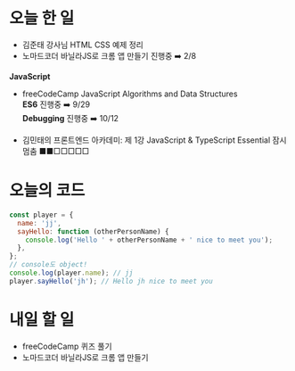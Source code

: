 # 오늘 한 일

- 김준태 강사님 HTML CSS 예제 정리
- 노마드코더 바닐라JS로 크롬 앱 만들기 진행중 ➡️ 2/8

<strong>JavaScript</strong>

- freeCodeCamp JavaScript Algorithms and Data Structures  
  <b>ES6</b> 진행중 ➡️ 9/29  
  <b>Debugging</b> 진행중 ➡️ 10/12

- 김민태의 프론트엔드 아카데미: 제 1강 JavaScript & TypeScript Essential 잠시 멈춤 ■■□□□□□

# 오늘의 코드

```js
const player = {
  name: 'jj',
  sayHello: function (otherPersonName) {
    console.log('Hello ' + otherPersonName + ' nice to meet you');
  },
};
// console도 object!
console.log(player.name); // jj
player.sayHello('jh'); // Hello jh nice to meet you
```

# 내일 할 일

- freeCodeCamp 퀴즈 풀기
- 노마드코더 바닐라JS로 크롬 앱 만들기
